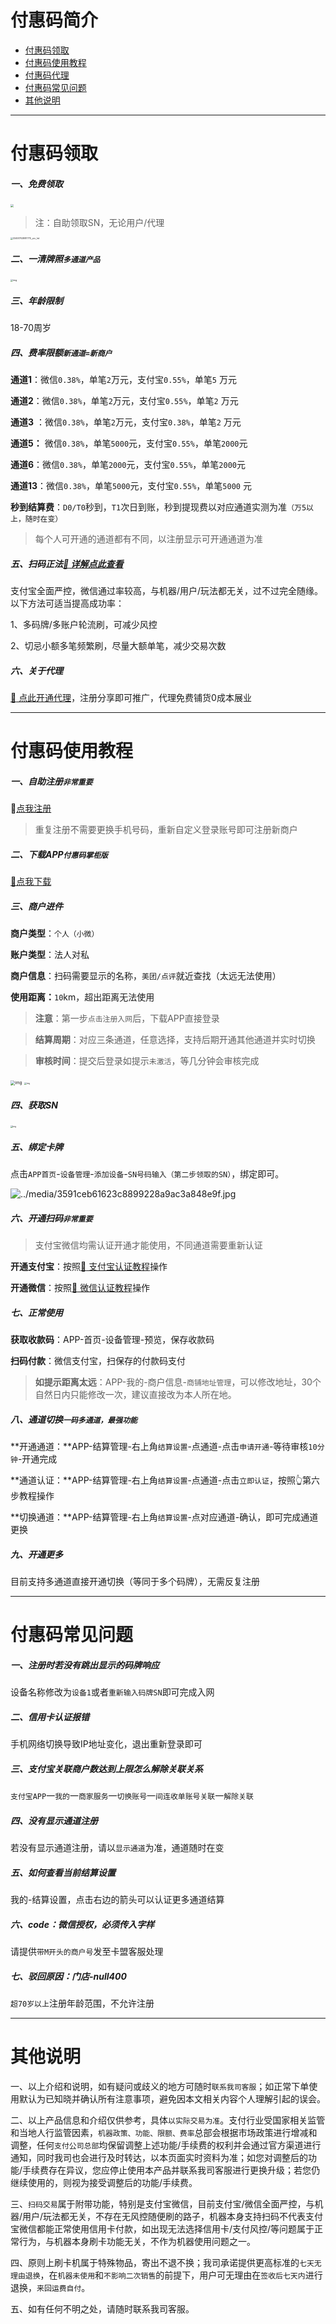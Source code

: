 # 付惠码简介

- [付惠码领取](#付惠码领取)
- [付惠码使用教程](#付惠码使用教程)
- [付惠码代理](agent/fhm.md)
- [付惠码常见问题](#付惠码常见问题)
- [其他说明](#其他说明)

---

# 付惠码领取

##### **一、免费领取**

[<img src="https://cos.zjkmkj.com/media/2024/08/20/76571ee371ccbc819d161316375d323c-2.webp" style="zoom:33%;" />](http://u.zjkm.xyz/X5CJy)

> 注：自助领取SN，无论用户/代理

<img src="https://cos.zjkmkj.com/media/2024/08/20/9cd06d2f1b34510996d74672476e2037-2.webp" alt="32451702887775_.pic_hd" style="zoom:25%;" />

##### 二、一清牌照`多通道产品`

<img src="https://cos.zjkmkj.com/media/2024/08/20/bb75bf7eb1fbe7a504a0b3d48ff924a2-2.webp" alt="img" style="zoom: 25%;" />

##### 三、年龄限制

18-70周岁

##### 四、费率限额`新通道=新商户`

**通道1**：微信`0.38%`，单笔`2`万元，支付宝`0.55%`，单笔`5` 万元

**通道2**：微信`0.38%`，单笔`2`万元，支付宝`0.55%`，单笔`2` 万元

**通道3** ：微信`0.38%`，单笔`2`万元，支付宝`0.38%`，单笔`2` 万元

**通道5：** 微信`0.38%`，单笔`5000`元，支付宝`0.55%`，单笔`2000`元

**通道6**：微信`0.38%`，单笔`2000`元，支付宝`0.55%`，单笔`2000`元

**通道13**：微信`0.38%`，单笔`5000`元，支付宝`0.55%`，单笔`5000` 元

**秒到结算费**：`D0/T0`秒到，`T1`次日到账，秒到提现费以对应通道实测为准`（万5以上，随时在变）`

> 每个人可开通的通道都有不同，以注册显示可开通通道为准

##### 五、扫码正法[:link: 详解点此查看](tool/smxz.md)

支付宝全面严控，微信通过率较高，与机器/用户/玩法都无关，过不过完全随缘。以下方法可适当提高成功率：

1、多码牌/多账户轮流刷，可减少风控

2、切忌小额多笔频繁刷，尽量大额单笔，减少交易次数

##### 六、关于代理

[:link: 点此开通代理](agent/fhm.md)，注册分享即可推广，代理免费铺货0成本展业

---

# 付惠码使用教程

##### 一、自助注册`非常重要`

🔗[点我注册](https://merchh5new.fuhuiba.ltd//#/submitInfo/register?parentId=1736556838021435393&referrer=%E6%B5%99%E6%B1%9F%E5%8D%A1%E7%9B%9F&tenantId=000001&inviteCode=4ZJ8TW&isLink=1&specialFlag=0&deptId=1123598813738675301)

> 重复注册不需要更换手机号码，重新自定义登录账号即可注册新商户

##### **二、下载APP**`付惠码掌柜版`

[:link:点我下载](http://cloud.ipaycloud.cn/app/#/login?&name=fhb&type=merch&tenantId=000001&mode=prod)

##### 三、商户进件

**商户类型**：`个人（小微）`

**账户类型**：法人对私

**商户信息**：扫码需要显示的名称，`美团/点评`就近查找（太远无法使用）

**使用距离：**`10`km，超出距离无法使用

> **注意**：第一步`点击注册入网`后，下载APP直接登录

> **结算周期**：对应三条通道，任意选择，支持后期开通其他通道并实时切换

> **审核时间**：提交后登录如提示`未激活`，等几分钟会审核完成

<img src="https://cos.zjkmkj.com/media/2024/08/20/1bbcc369b1c3d435ef56d8d219f54d1e-2.webp" alt="img" style="zoom: 46%;" />

<img src="https://cos.zjkmkj.com/media/2024/08/20/bc68b49602949a946bc0552a24a9af3c-2.webp" alt="img" style="zoom: 22%;" />

##### 四、获取SN

<img src="https://cos.zjkmkj.com/media/2024/08/20/815176526659ff858649c357568b7537-2.webp" alt="img" style="zoom: 22%;" />

##### 五、绑定卡牌

点击`APP首页`-`设备管理`-`添加设备`-`SN号码输入（第二步领取的SN）`，绑定即可。

![../media/3591ceb61623c8899228a9ac3a848e9f.jpg](https://cos.zjkmkj.com/media/2024/08/20/6507a004ab80f90d4a1b2982e36c821c-2.webp)

##### 六、开通扫码`非常重要`

> 支付宝微信均需认证开通才能使用，不同通道需要重新认证

**开通支付宝**：按照[:link: 支付宝认证教程](tool/zfbrz.md)操作

**开通微信**：按照[:link: 微信认证教程](tool/wxrz.md)操作

##### 七、正常使用

**获取收款码**：APP-首页-设备管理-预览，保存收款码

**扫码付款**：微信支付宝，扫保存的付款码支付

> **如提示距离太远**：APP-我的-商户信息-`商铺地址管理`，可以修改地址，30个自然日内只能修改一次，建议直接改为本人所在地。

##### 八、通道切换`一码多通道，最强功能`

**开通通道：**APP-结算管理-右上角`结算设置`-点通道-点击`申请开通`-等待审核`10分钟`-开通完成

**通道认证：**APP-结算管理-右上角`结算设置`-点通道-点击`立即认证`，按照👆第六步教程操作

**切换通道：**APP-结算管理-右上角`结算设置`-点对应通道-确认，即可完成通道更换

##### 九、开通更多

目前支持多通道直接开通切换（等同于多个码牌），无需反复注册

---

# 付惠码常见问题

##### 一、注册时若没有跳出显示的码牌响应

设备名称修改为`设备1`或者`重新输入码牌SN`即可完成入网

##### 二、信用卡认证报错

手机网络切换导致IP地址变化，退出重新登录即可

##### 三、支付宝关联商户数达到上限怎么解除关联关系

`支付宝APP`一`我的`一`商家服务`一`切换账号`一`间连收单账号关联`一`解除关联`

##### 四、没有显示通道注册

若没有显示通道注册，请以`显示通道`为准，通道随时在变

##### 五、如何查看当前结算设置

我的-结算设置，点击右边的箭头可以认证更多通道结算

##### 六、code：微信授权，必须传入字样

请提供`带M开头的商户号`发至卡盟客服处理

##### 七、驳回原因：门店-null400

`超70岁以上`注册年龄范围，不允许注册

---

# 其他说明

一、以上介绍和说明，如有疑问或歧义的地方可随时`联系我司客服`；如正常下单使用默认为已知晓并确认所有注意事项，避免因本文相关内容个人理解引起的误会。

二、以上产品信息和介绍仅供参考，具体`以实际交易为准`。支付行业受国家相关监管和当地人行监管因素，`机器政策、功能、限额、费率`总部会根据市场政策进行增减和调整，任何`支付公司总部`均保留调整上述功能/手续费的权利并会通过官方渠道进行通知，同时我司也会进行及时转达，以本页面实时资料为准；如您对调整后的功能/手续费存在异议，您应停止使用本产品并联系我司客服进行更换升级；若您仍继续使用的，则视为接受调整后的功能/手续费。

三、`扫码交易`属于附带功能，特别是支付宝微信，目前支付宝/微信全面严控，与机器/用户/玩法都无关，不存在无风控随便刷的路子，机器本身支持扫码不代表支付宝微信都能正常使用信用卡付款，如出现无法选择信用卡/支付风控/等问题属于正常行为，与机器本身刷卡功能无关，不作为机器使用问题之一。

四、原则上刷卡机属于特殊物品，寄出不退不换；我司承诺提供更高标准的`七天无理由退换`，在`机器未使用`和`不影响二次销售`的前提下，用户可无理由在`签收后七天内`进行退换，`来回运费自付`。

五、如有任何不明之处，请随时联系我司客服。
